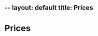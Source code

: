 --
layout: default
title: Prices
--

# Prices

<script src="https://widgets.coingecko.com/coingecko-coin-price-chart-widget.js"></script>
<coingecko-coin-price-chart-widget currency="usd" coin-id="fuse-network-token" locale="en" height="250" width="250"></coingecko-coin-price-chart-widget>
<script src="https://widgets.coingecko.com/coingecko-coin-price-chart-widget.js"></script>
<coingecko-coin-price-chart-widget currency="eth" coin-id="fuse-network-token" locale="en" height="250" width="250"></coingecko-coin-price-chart-widget>
<script src="https://widgets.coingecko.com/coingecko-coin-price-chart-widget.js"></script>
<coingecko-coin-price-chart-widget currency="btc" coin-id="fuse-network-token" locale="en" height="250" width="250"></coingecko-coin-price-chart-widget>
